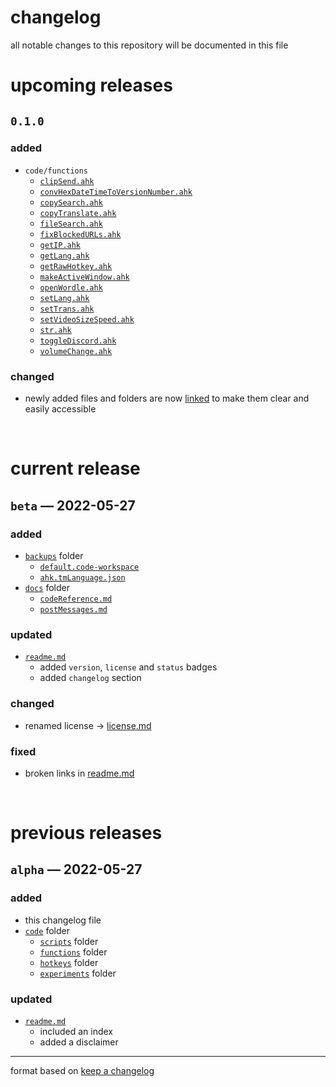 # changelog
all notable changes to this repository will be documented in this file

# upcoming releases
## `0.1.0`
### added
- `code/functions`
	- [`clipSend.ahk`](code/functions/clipSend.ahk)
	- [`convHexDateTimeToVersionNumber.ahk`](code/functions/convHexDateTimeToVersionNumber.ahk)
	- [`copySearch.ahk`](code/functions/copySearch.ahk)
	- [`copyTranslate.ahk`](code/functions/copyTranslate.ahk)
	- [`fileSearch.ahk`](code/functions/fileSearch.ahk)
	- [`fixBlockedURLs.ahk`](code/functions/fixBlockedURLs.ahk)
	- [`getIP.ahk`](code/functions/getIP.ahk)
	- [`getLang.ahk`](code/functions/getLang.ahk)
	- [`getRawHotkey.ahk`](code/functions/getRawHotkey.ahk)
	- [`makeActiveWindow.ahk`](code/functions/makeActiveWindow.ahk)
	- [`openWordle.ahk`](code/functions/openWordle.ahk)
	- [`setLang.ahk`](code/functions/setLang.ahk)
	- [`setTrans.ahk`](code/functions/setTrans.ahk)
	- [`setVideoSizeSpeed.ahk`](code/functions/setVideoSizeSpeed.ahk)
	- [`str.ahk`](code/functions/str.ahk)
	- [`toggleDiscord.ahk`](code/functions/toggleDiscord.ahk)
	- [`volumeChange.ahk`](code/functions/volumeChange.ahk)

<!--
- `code/hotkeys`
	- [`hotkeys.ahk`](code/hotkeys/hotkeys.ahk)

- `code/experiments`
	- [`readme.md`](code/experiments/readme.md)
	- [`conjugateFR.ahk`](code/experiments/conjugateFR.ahk)
-->

### changed
- newly added files and folders are now [linked](#) to make them clear and easily accessible

<br>

# current release
## `beta` — 2022-05-27
### added
- [`backups`](backups) folder
	- [`default.code-workspace`](backups/default.code-workspace)
	- [`ahk.tmLanguage.json`](backups/ahk.tmLanguage.json)
- [`docs`](docs) folder
	- [`codeReference.md`](docs/codeReference.md)
	- [`postMessages.md`](docs/postMessages.md)

### updated
- [`readme.md`](README.md)
	- added `version`, `license` and `status` badges
	- added `changelog` section

### changed
- renamed license → [license.md](LICENSE.md)

### fixed
- broken links in [readme.md](README.md)

<br>

# previous releases
## `alpha` — 2022-05-27
### added
- this changelog file
- [`code`](code) folder
	- [`scripts`](code/scripts) folder
	- [`functions`](code/functions) folder
	- [`hotkeys`](code/hotkeys) folder
	- [`experiments`](code/experiments) folder

### updated
- [`readme.md`](README.md)
	- included an index
	- added a disclaimer 

---
format based on [keep a changelog](https://keepachangelog.com/)

<!--
`### added` for new features
`### updated` for existing features that have new functionality
`### changed` for changes in existing functionality
`### deprecated` for soon-to-be removed features
`### removed` for now removed features
`### fixed` for any bug fixes
`### security` in case of vulnerabilities
-->
